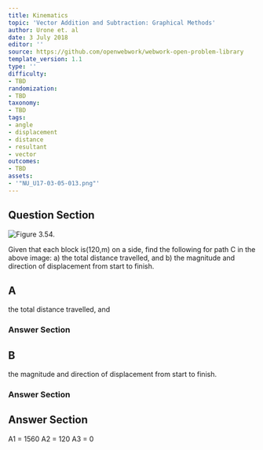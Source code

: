 ```yaml
---
title: Kinematics
topic: 'Vector Addition and Subtraction: Graphical Methods'
author: Urone et. al
date: 3 July 2018
editor: ''
source: https://github.com/openwebwork/webwork-open-problem-library
template_version: 1.1
type: ''
difficulty:
- TBD
randomization:
- TBD
taxonomy:
- TBD
tags:
- angle
- displacement
- distance
- resultant
- vector
outcomes:
- TBD
assets:
- '"NU_U17-03-05-013.png"'
---
```


## Question Section 

![Figure 3.54.]("NU_U17-03-05-013.png")

Given that each block is(120,m) on a side, find the following for path C in the above image:
a) the total distance travelled, and
b) the magnitude and direction of displacement from start to finish.

## A
the total distance travelled, and
### Answer Section
## B
the magnitude and direction of displacement from start to finish.
### Answer Section


## Answer Section

A1 = 1560
A2 = 120
A3 = 0